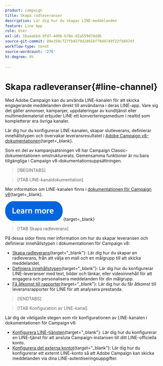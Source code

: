 ```yaml
---
product: campaign
title: Skapa radleveranser
description: Lär dig hur du skapar LINE-meddelanden
feature: Line App
role: User
exl-id: 1baaabbd-9fd7-4d9b-b78e-d2a559d7dddb
source-git-commit: 89e350c727fb9379d28916f79d9749f22fd4974f
workflow-type: tm+mt
source-wordcount: '276'
ht-degree: 0%

---
```


# Skapa radleveranser{#line-channel}

Med Adobe Campaign kan du använda LINE-kanalen för att skicka engagerande meddelanden direkt till användarna i deras LINE-app. Vare sig det gäller annonser, kampanjer, uppdateringar av kundtjänst eller multimediematerial erbjuder LINE ett konverteringsmedium i realtid som kompletterar era övriga kanaler.

Lär dig hur du konfigurerar LINE-kanalen, skapar slutleverans, definierar innehållstypen och övervakar leveransresultatet i [Adobe Campaign v8-dokumentationen](https://experienceleague.adobe.com/en/docs/campaign/campaign-v8/send/line.md){target=_blank}.

Som en del av kampanjsatsningen v8 har Campaign Classic-dokumentationen omstrukturerats. Gemensamma funktioner är nu bara tillgängliga i Campaign v8-dokumentationsuppsättningen.

>[!BEGINTABS]

>[!TAB LINE-kanaldokumentation]

Mer information om LINE-kanalen finns i [dokumentationen för Campaign v8](https://experienceleague.adobe.com/en/docs/campaign/campaign-v8/send/line.html){target=_blank}.


[![bild](../../assets/do-not-localize/learn-more-button.svg)](https://experienceleague.adobe.com/en/docs/campaign/campaign-v8/send/emails/email){target=_blank}


>[!TAB Skapa radleverans]

På dessa sidor finns mer information om hur du skapar leveransen och definierar innehållstypen i dokumentationen för Campaign v8:

* [Skapa radleverans](https://experienceleague.adobe.com/en/docs/campaign/campaign-v8/send/line.md#creating-the-delivery){target="_blank"}: Lär dig hur du skapar en radleverans, från att välja en mall och en målgrupp till att skicka meddelandet.
* [Definiera innehållstypen](https://experienceleague.adobe.com/en/docs/campaign/campaign-v8/send/line.md#defining-the-content){target="_blank"}: Lär dig hur du konfigurerar LINE-leveranser med text, bilder och länkar, eller videoinnehåll för att engagera och personalisera meddelanden för din målgrupp.
* [Få åtkomst till rapporter](https://experienceleague.adobe.com/en/docs/campaign/campaign-v8/send/line.md#accessing-reports){target="_blank"}: Lär dig hur du får åtkomst till leveransrapporter för LINE för att analysera prestanda.


>[!ENDTABS]



>[!TAB Konfiguration av LINE-kanal]

Lär dig de viktigaste stegen som rör konfigurationen av LINE-kanalen i dokumentationen för Campaign v8:

* [Konfigurera LINE-tjänsten](https://experienceleague.adobe.com/en/docs/campaign/campaign-v8/send/line.md#configure-line-service){target="_blank"}: Lär dig hur du konfigurerar en LINE-tjänst för att ansluta Campaign-instansen till ditt LINE-officiella konto.
* [Konfigurera det externa kontot](https://experienceleague.adobe.com/en/docs/campaign/campaign-v8/send/line.md#configure-line-external){target="_blank"}: Lär dig hur du konfigurerar ett externt LINE-konto så att Adobe Campaign kan skicka meddelanden via dina LINE-autentiseringsuppgifter.

